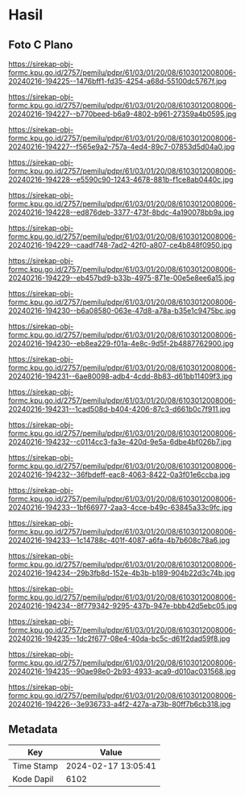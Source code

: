 # Hasil

## Foto C Plano

https://sirekap-obj-formc.kpu.go.id/2757/pemilu/pdpr/61/03/01/20/08/6103012008006-20240216-194225--1476bff1-fd35-4254-a68d-55100dc5767f.jpg

https://sirekap-obj-formc.kpu.go.id/2757/pemilu/pdpr/61/03/01/20/08/6103012008006-20240216-194227--b770beed-b6a9-4802-b961-27359a4b0595.jpg

https://sirekap-obj-formc.kpu.go.id/2757/pemilu/pdpr/61/03/01/20/08/6103012008006-20240216-194227--f565e9a2-757a-4ed4-89c7-07853d5d04a0.jpg

https://sirekap-obj-formc.kpu.go.id/2757/pemilu/pdpr/61/03/01/20/08/6103012008006-20240216-194228--e5590c90-1243-4678-881b-f1ce8ab0440c.jpg

https://sirekap-obj-formc.kpu.go.id/2757/pemilu/pdpr/61/03/01/20/08/6103012008006-20240216-194228--ed876deb-3377-473f-8bdc-4a190078bb9a.jpg

https://sirekap-obj-formc.kpu.go.id/2757/pemilu/pdpr/61/03/01/20/08/6103012008006-20240216-194229--caadf748-7ad2-42f0-a807-ce4b848f0950.jpg

https://sirekap-obj-formc.kpu.go.id/2757/pemilu/pdpr/61/03/01/20/08/6103012008006-20240216-194229--eb457bd9-b33b-4975-871e-00e5e8ee6a15.jpg

https://sirekap-obj-formc.kpu.go.id/2757/pemilu/pdpr/61/03/01/20/08/6103012008006-20240216-194230--b6a08580-063e-47d8-a78a-b35e1c9475bc.jpg

https://sirekap-obj-formc.kpu.go.id/2757/pemilu/pdpr/61/03/01/20/08/6103012008006-20240216-194230--eb8ea229-f01a-4e8c-9d5f-2b4887762900.jpg

https://sirekap-obj-formc.kpu.go.id/2757/pemilu/pdpr/61/03/01/20/08/6103012008006-20240216-194231--6ae80098-adb4-4cdd-8b83-d61bb11409f3.jpg

https://sirekap-obj-formc.kpu.go.id/2757/pemilu/pdpr/61/03/01/20/08/6103012008006-20240216-194231--1cad508d-b404-4206-87c3-d661b0c7f911.jpg

https://sirekap-obj-formc.kpu.go.id/2757/pemilu/pdpr/61/03/01/20/08/6103012008006-20240216-194232--c0114cc3-fa3e-420d-9e5a-6dbe4bf026b7.jpg

https://sirekap-obj-formc.kpu.go.id/2757/pemilu/pdpr/61/03/01/20/08/6103012008006-20240216-194232--36fbdeff-eac8-4063-8422-0a3f01e6ccba.jpg

https://sirekap-obj-formc.kpu.go.id/2757/pemilu/pdpr/61/03/01/20/08/6103012008006-20240216-194233--1bf66977-2aa3-4cce-b49c-63845a33c9fc.jpg

https://sirekap-obj-formc.kpu.go.id/2757/pemilu/pdpr/61/03/01/20/08/6103012008006-20240216-194233--1c14788c-401f-4087-a6fa-4b7b608c78a6.jpg

https://sirekap-obj-formc.kpu.go.id/2757/pemilu/pdpr/61/03/01/20/08/6103012008006-20240216-194234--29b3fb8d-152e-4b3b-b189-904b22d3c74b.jpg

https://sirekap-obj-formc.kpu.go.id/2757/pemilu/pdpr/61/03/01/20/08/6103012008006-20240216-194234--8f779342-9295-437b-947e-bbb42d5ebc05.jpg

https://sirekap-obj-formc.kpu.go.id/2757/pemilu/pdpr/61/03/01/20/08/6103012008006-20240216-194235--1dc2f677-08e4-40da-bc5c-d61f2dad59f8.jpg

https://sirekap-obj-formc.kpu.go.id/2757/pemilu/pdpr/61/03/01/20/08/6103012008006-20240216-194235--90ae98e0-2b93-4933-aca9-d010ac031568.jpg

https://sirekap-obj-formc.kpu.go.id/2757/pemilu/pdpr/61/03/01/20/08/6103012008006-20240216-194226--3e936733-a4f2-427a-a73b-80ff7b6cb318.jpg


## Metadata

| Key        | Value               |
| ---------- | ------------------- |
| Time Stamp | 2024-02-17 13:05:41 |
| Kode Dapil | 6102                |



